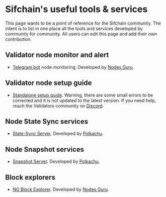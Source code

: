 # Sifchain's useful tools & services
This page wants to be a point of reference for the Sifchain community. The intent is to list in one place all the tools and services developed by community for community. All users can edit this page and add their own contribution.

## Validator node monitor and alert
- [Telegram bot](https://t.me/NodesGuru_bot) node monitoring. Developed by [Nodes Guru](https://nodes.guru/).

## Validator node setup guide
- [Standalone setup guide](https://github.com/Sifchain/sifchain-validators/blob/master/docs/nodes/setup/standalone/manual.md#standalone-manual). Warning, there are some small errors to be corrected and it is not updated to the latest version. If you need help, reach the Validators community on [Discord](https://discord.com/channels/769209144515100693/821413456364175411).

## Node State Sync services
- [State-Sync Server](https://polkachu.com/state_sync/sifchain). Developed by [Polkachu](https://polkachu.com/).

## Node Snapshot services
- [Snapshot Server](https://polkachu.com/tendermint_snapshots/sifchain). Developed by [Polkachu](https://polkachu.com/).

## Block explorers
- [NG Block Explorer](https://sifchain.explorers.guru/). Developed by [Nodes Guru](https://nodes.guru/).
